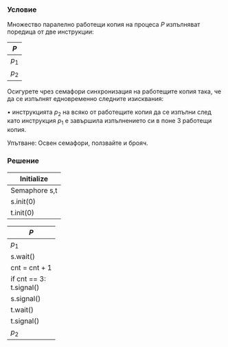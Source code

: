 ### Условие

Множество паралелно работещи копия на процеса $P$ изпълняват поредица от две
инструкции:

|  $P$  | 
|-------|
| $p_1$ | 
| $p_2$ | 

Осигурете чрез семафори синхронизация на работещите копия така, че да се изпълнят едновременно
следните изисквания:

• инструкцията $p_2$ на всяко от работещите копия да се изпълни след като инструкция $p_1$ е
завършила изпълнението си в поне 3 работещи копия.

Упътване: Освен семафори, ползвайте и брояч.


### Решение


| Initialize  |
|-------------|
| Semaphore s,t |
| s.init(0)   |
| t.init(0)   |


|  $P$  |
|-------|
|$p_1$|
|s.wait()|
|cnt = cnt + 1|
|if cnt == 3:<br>t.signal()|
|s.signal()|
|t.wait()|
|t.signal()|
|$p_2$|